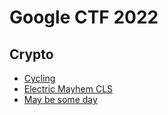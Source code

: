 # Google CTF 2022

## Crypto

* [Cycling](/CYCLING/)
* [Electric Mayhem CLS](/ELECTRIC%20MAYHEM%20CLS/)
* [May be some day](/May%20be%20some%20day/)

